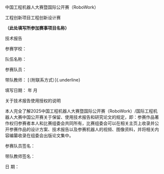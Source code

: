 中国工程机器人大赛暨国际公开赛（RoboWork）

工程创新项目工程创新设计赛

**（此处填写所参加赛事项目名称）**

技术报告

参赛学校：

队伍名称：

参赛队员：

带队教师： [（附联系方式）]{.underline}

填写日期： 年 月

关于技术报告使用授权的说明

本人完全了解2025中国工程机器人大赛暨国际公开赛（RoboWork）/国际工程机器人大赛中国公开赛关于保留、使用技术报告和研究论文的规定，即：参赛作品著作权归参赛者本人和比赛组委会共同所有，比赛组委会可以在相关主页上收录并公开参赛作品的设计方案、技术报告以及参赛机器人的视频、图像资料，并将相关内容编纂收录在组委会出版论文集中。

参赛队员签名：

带队教师签名：

日 期：
